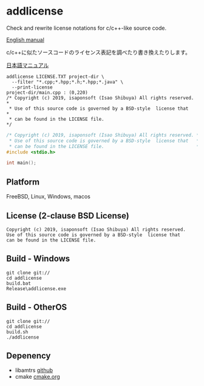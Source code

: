 # addlicense

Check and rewrite license notations for c/c++-like source code.

[English manual](README-en.md)


c/c++に似たソースコードのライセンス表記を調べたり書き換えたりします。

[日本語マニュアル](README-jp.md)


```shell
addlicense LICENSE.TXT project-dir \
  --filter "*.cpp;*.hpp;*.h;*.hpp;*.java" \
  --print-license
project-dir/main.cpp : (0,220)
/* Copyright (c) 2019, isaponsoft (Isao Shibuya) All rights reserved. *
 * Use of this source code is governed by a BSD-style  license that   *
 * can be found in the LICENSE file.                                  */
```

```c++
/* Copyright (c) 2019, isaponsoft (Isao Shibuya) All rights reserved. *
 * Use of this source code is governed by a BSD-style  license that   *
 * can be found in the LICENSE file.                                  */
#include <stdio.h>

int main();
```

## Platform

FreeBSD, Linux, Windows, macos

## License (2-clause BSD License)

```
Copyright (c) 2019, isaponsoft (Isao Shibuya) All rights reserved.
Use of this source code is governed by a BSD-style  license that 
can be found in the LICENSE file.
```

## Build - Windows

```shell
git clone git://
cd addlicense
build.bat
Release\addlicense.exe
```

## Build - OtherOS

```shell
git clone git://
cd addlicense
build.sh
./addlicense
```

## Depenency

* libamtrs [github](https://github.com/isaponsoft/libamtrs)
* cmake [cmake.org](https://cmake.org/)
